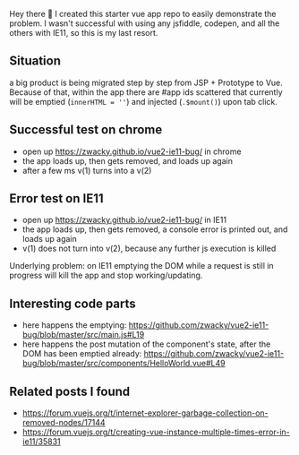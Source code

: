 Hey there 👋 I created this starter vue app repo to easily demonstrate the problem. I wasn't successful with using any jsfiddle, codepen, and all the others with IE11, so this is my last resort.

## Situation

a big product is being migrated step by step from JSP + Prototype to Vue. Because of that, within the app there are #app ids scattered that currently will be emptied (`innerHTML = ''`) and injected (`.$mount()`) upon tab click.

## Successful test on chrome

- open up https://zwacky.github.io/vue2-ie11-bug/ in chrome
- the app loads up, then gets removed, and loads up again
- after a few ms v(1) turns into a v(2)

## Error test on IE11

- open up https://zwacky.github.io/vue2-ie11-bug/ in IE11
- the app loads up, then gets removed, a console error is printed out, and loads up again
- v(1) does not turn into v(2), because any further js execution is killed

Underlying problem: on IE11 emptying the DOM while a request is still in progress will kill the app and stop working/updating.

## Interesting code parts

- here happens the emptying: https://github.com/zwacky/vue2-ie11-bug/blob/master/src/main.js#L19
- here happens the post mutation of the component's state, after the DOM has been emptied already: https://github.com/zwacky/vue2-ie11-bug/blob/master/src/components/HelloWorld.vue#L49

## Related posts I found

- https://forum.vuejs.org/t/internet-explorer-garbage-collection-on-removed-nodes/17144
- https://forum.vuejs.org/t/creating-vue-instance-multiple-times-error-in-ie11/35831